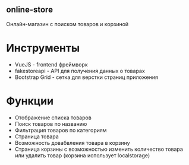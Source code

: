 ## online-store
Онлайн-магазин с поиском товаров и корзиной

# Инструменты
- VueJS - frontend фреймворк
- fakestoreapi - API для получения данных о товарах
- Bootstrap Grid - сетка для верстки страниц приложения

# Функции
- Отображение списка товаров
- Поиск товаров по названию
- Фильтрация товаров по категориям
- Страница товара
- Возможность довабвления товара в корзину
- Страница корзины с возможностью изменить количество товара или удалить товар (корзина использует localstorage)
